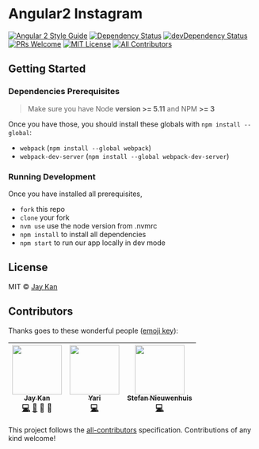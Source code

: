 # Angular2 Instagram
[![Angular 2 Style Guide][angular2-style-guide-badge]][style-guide]
[![Dependency Status][dependency-badge]][dependency]
[![devDependency Status][devDependency-badge]][devDependency]
[![PRs Welcome][prs-badge]][prs]
[![MIT License][license-badge]][license]
[![All Contributors](https://img.shields.io/badge/all_contributors-3-orange.svg?style=flat-square)](#contributors)

## Getting Started 
### Dependencies Prerequisites
> Make sure you have Node **version >= 5.11** and NPM **>= 3**
 
Once you have those, you should install these globals with `npm install --global`:

* `webpack` (`npm install --global webpack`)
* `webpack-dev-server` (`npm install --global webpack-dev-server`)

### Running Development
Once you have installed all prerequisites,

* `fork` this repo
* `clone` your fork
* `nvm use` use the node version from .nvmrc
* `npm install` to install all dependencies
* `npm start` to run our app locally in dev mode

## License
MIT © [Jay Kan](https://github.com/JayKan)

[build-status-badge]: https://img.shields.io/travis/JayKan/angular2-instagram.svg?style=flat-square
[build-status]: https://travis-ci.org/JayKan/angular2-instagram
[dependency-badge]: https://david-dm.org/JayKan/angular2-instagram/status.svg?style=flat-square
[dependency]: https://david-dm.org/JayKan/angular2-instagram
[devDependency-badge]: https://david-dm.org/JayKan/angular2-instagram/dev-status.svg?style=flat-square
[devDependency]: https://david-dm.org/JayKan/angular2-instagram?type=dev
[angular2-style-guide-badge]: https://mgechev.github.io/angular2-style-guide/images/badge.svg
[style-guide]: https://github.com/mgechev/angular2-style-guide
[prs-badge]: https://img.shields.io/badge/PRs-welcome-brightgreen.svg?style=flat-square
[prs]: https://github.com/JayKan/angular2-instagram/pulls
[license-badge]: https://img.shields.io/npm/l/express.svg?style=flat-square
[license]: https://github.com/JayKan/angular2-instagram/blob/master/LICENSE

## Contributors

Thanks goes to these wonderful people ([emoji key](https://github.com/kentcdodds/all-contributors#emoji-key)):

<!-- ALL-CONTRIBUTORS-LIST:START - Do not remove or modify this section -->
| [<img src="https://avatars3.githubusercontent.com/u/1400300?v=3" width="100px;"/><br /><sub>Jay Kan</sub>](https://github.com/JayKan)<br />[💻](https://github.com/JayKan/Angular2-Instagram/commits?author=JayKan) [📖](https://github.com/JayKan/Angular2-Instagram/commits?author=JayKan) 💬 👀 | [<img src="https://avatars2.githubusercontent.com/u/680205?v=3" width="100px;"/><br /><sub>Yari</sub>](https://github.com/damnko)<br />[💻](https://github.com/JayKan/Angular2-Instagram/commits?author=damnko) | [<img src="https://avatars2.githubusercontent.com/u/12104589?v=3" width="100px;"/><br /><sub>Stefan Nieuwenhuis</sub>](https://stefannieuwenhuis.github.io/)<br />[💻](https://github.com/JayKan/Angular2-Instagram/commits?author=StefanNieuwenhuis) |
| :---: | :---: | :---: |
<!-- ALL-CONTRIBUTORS-LIST:END -->

This project follows the [all-contributors](https://github.com/kentcdodds/all-contributors) specification. Contributions of any kind welcome!
